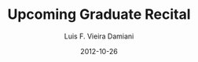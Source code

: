 ---
layout: post
title: Upcoming Graduate Recital
date: 2012-10-26
author: Luis F. Vieira Damiani
tagline: I am very excited to announce my Graduate Recital! I am particularly thrilled for having been able to finish a new piece for small ensemble called Triton Shells (2012) in time for this event. The program will have Four Piano Pieces (2000), Instrumental Quintet (2008), Trio Sonata (2010), Oasis (2012), as well as Triton Shells (2012), which I will conduct. Violinists Leslee Smucker, Valeria Frege and myself, violist Ashley Frith, cellists Natalie Schulthess and Michael Amos, and pianist and harpsichordist Jeff Chodil will join lovely flutist Erica Barden in Barness Recital Hall on October 26th 2012 at 7:30 P.M.
image: assets/Images/barness.jpg
category: instrumental
---